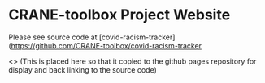 # CRANE-toolbox Project Website
Please see source code at [covid-racism-tracker](https://github.com/CRANE-toolbox/covid-racism-tracker

<> (This is placed here so that it copied to the github pages repository for display and back linking to the source code)
